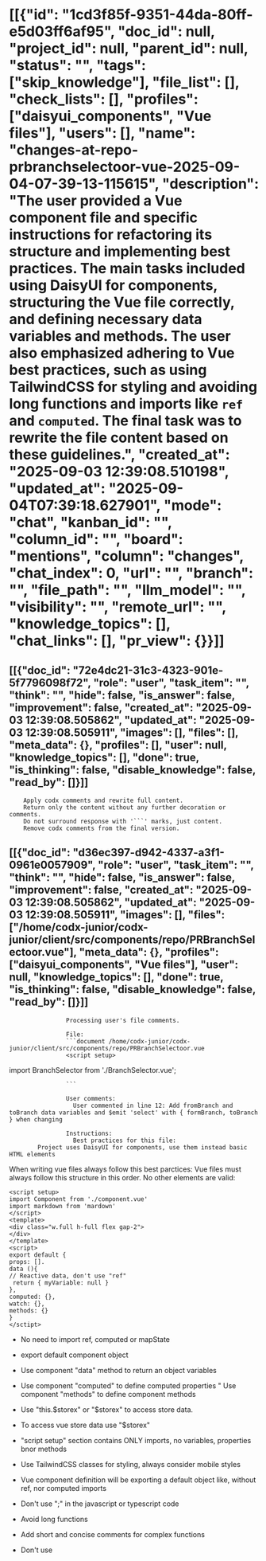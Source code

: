 # [[{"id": "1cd3f85f-9351-44da-80ff-e5d03ff6af95", "doc_id": null, "project_id": null, "parent_id": null, "status": "", "tags": ["skip_knowledge"], "file_list": [], "check_lists": [], "profiles": ["daisyui_components", "Vue files"], "users": [], "name": "changes-at-repo-prbranchselectoor-vue-2025-09-04-07-39-13-115615", "description": "The user provided a Vue component file and specific instructions for refactoring its structure and implementing best practices. The main tasks included using DaisyUI for components, structuring the Vue file correctly, and defining necessary data variables and methods. The user also emphasized adhering to Vue best practices, such as using TailwindCSS for styling and avoiding long functions and imports like `ref` and `computed`. The final task was to rewrite the file content based on these guidelines.", "created_at": "2025-09-03 12:39:08.510198", "updated_at": "2025-09-04T07:39:18.627901", "mode": "chat", "kanban_id": "", "column_id": "", "board": "mentions", "column": "changes", "chat_index": 0, "url": "", "branch": "", "file_path": "", "llm_model": "", "visibility": "", "remote_url": "", "knowledge_topics": [], "chat_links": [], "pr_view": {}}]]
## [[{"doc_id": "72e4dc21-31c3-4323-901e-5f7796098f72", "role": "user", "task_item": "", "think": "", "hide": false, "is_answer": false, "improvement": false, "created_at": "2025-09-03 12:39:08.505862", "updated_at": "2025-09-03 12:39:08.505911", "images": [], "files": [], "meta_data": {}, "profiles": [], "user": null, "knowledge_topics": [], "done": true, "is_thinking": false, "disable_knowledge": false, "read_by": []}]]

        Apply codx comments and rewrite full content.
        Return only the content without any further decoration or comments.
        Do not surround response with '```' marks, just content.
        Remove codx comments from the final version.
        
## [[{"doc_id": "d36ec397-d942-4337-a3f1-0961e0057909", "role": "user", "task_item": "", "think": "", "hide": false, "is_answer": false, "improvement": false, "created_at": "2025-09-03 12:39:08.505862", "updated_at": "2025-09-03 12:39:08.505911", "images": [], "files": ["/home/codx-junior/codx-junior/client/src/components/repo/PRBranchSelectoor.vue"], "meta_data": {}, "profiles": ["daisyui_components", "Vue files"], "user": null, "knowledge_topics": [], "done": true, "is_thinking": false, "disable_knowledge": false, "read_by": []}]]

                    Processing user's file comments.
                  
                    File:
                    ```document /home/codx-junior/codx-junior/client/src/components/repo/PRBranchSelectoor.vue
                    <script setup>
import BranchSelector from './BranchSelector.vue';
</script>
<template lang="pug">
  div.flex.gap-2.items-center
    span From
    BranchSelector(:branch="fromBranch" @select="fromBranch")
    span To
    BranchSelector(:branch="toBranch" @select="toBranch")
</template>
<script>
export default {
  //@codx-ok, please-wait...: Add fromBranch and toBranch data variables and $emit 'select' with { formBranch, toBranch } when changing
}
</script>
                    ```

                    User comments:
                      User commented in line 12: Add fromBranch and toBranch data variables and $emit 'select' with { formBranch, toBranch } when changing
                    
                    Instructions:
                      Best practices for this file:
            Project uses DaisyUI for components, use them instead basic HTML elements
When writing vue files always follow this best parctices:
Vue files must always follow this structure in this order.
No other elements are valid:
```example vue file
<script setup>
import Component from './component.vue'
import markdown from 'mardown'
</script>
<template>
<div class="w.full h-full flex gap-2">
</div>
</template>
<script>
export default {
props: [].
data (){
// Reactive data, don't use "ref"
 return { myVariable: null }
},
computed: {},
watch: {},
methods: {}
}
</sctipt>
```
* No need to import ref, computed or mapState 
* export default component object
* Use component "data" method to return an object variables
* Use component "computed" to define computed properties
" Use component "methods" to define component methods 
* Use "this.$storex" or "$storex" to access store data.
* To access vue store data use "$storex"
* "script setup" section contains ONLY imports, no variables, properties bnor methods
* Use TailwindCSS classes for styling, always consider mobile styles
* Vue component definition will be exporting a default object like, without ref, nor computed imports
* Don't use ";" in the javascript or typescript code
* Avoid long functions
* Add short and concise comments for complex functions
* Don't use <style> elements, use TailWindCSS classes
            
                      Apply all comments to the document and return a final version.
                      Pay attention to do not loose any detail or part of the document.
                      Return only the file content 
                    
## [[{"doc_id": "8a88ccee-c27c-4c88-af6e-55e9a8b55c7e", "role": "assistant", "task_item": "", "think": null, "hide": false, "is_answer": false, "improvement": false, "created_at": "2025-09-03 12:39:08.505862", "updated_at": "2025-09-03 12:39:08.505911", "images": [], "files": [], "meta_data": {"time_taken": 2.397629976272583, "first_chunk_time_taken": 0.0001595020294189453, "model": "openai/gpt-4o"}, "profiles": ["daisyui_components", "Vue files"], "user": null, "knowledge_topics": [], "done": true, "is_thinking": false, "disable_knowledge": false, "read_by": []}]]
```document /home/codx-junior/codx-junior/client/src/components/repo/PRBranchSelectoor.vue
<script setup>
import BranchSelector from './BranchSelector.vue'
</script>
<template lang="pug">
  div.flex.gap-2.items-center.span From BranchSelector(:branch="fromBranch" @select="selectBranches").span To BranchSelector(:branch="toBranch" @select="selectBranches")
</template>
<script>
export default {
  data() {
    return {
      fromBranch: null,
      toBranch: null
    }
  },
  methods: {
    selectBranches() {
      this.$emit('select', { fromBranch: this.fromBranch, toBranch: this.toBranch })
    }
  }
}
</script>
```